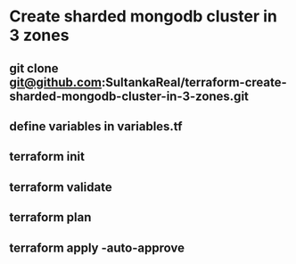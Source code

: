 # Create sharded mongodb cluster in 3 zones

## git clone git@github.com:SultankaReal/terraform-create-sharded-mongodb-cluster-in-3-zones.git
## define variables in variables.tf
## terraform init
## terraform validate
## terraform plan
## terraform apply -auto-approve


